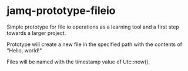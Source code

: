 # jamq-prototype-fileio

Simple prototype for file io operations as a learning tool and a first step towards a larger project.

Prototype will create a new file in the specified path with the contents of "Hello, world!"

Files will be named with the timestamp value of Utc::now().